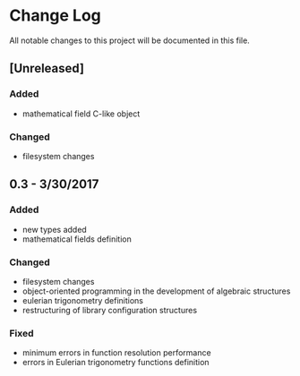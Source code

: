 # Change Log
All notable changes to this project will be documented in this file.

## [Unreleased]
### Added
- mathematical field C-like object

### Changed
- filesystem changes

## 0.3 - 3/30/2017
### Added
- new types added
- mathematical fields definition

### Changed
- filesystem changes
- object-oriented programming in the development of algebraic structures
- eulerian trigonometry definitions
- restructuring of library configuration structures

### Fixed
- minimum errors in function resolution performance
- errors in Eulerian trigonometry functions definition
